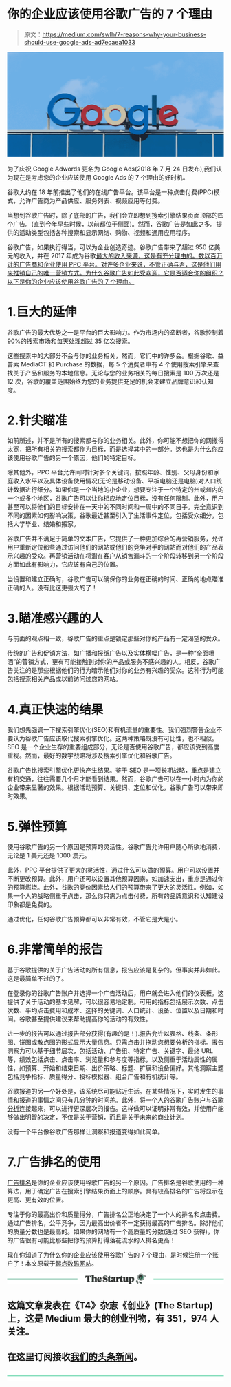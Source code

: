 # 你的企业应该使用谷歌广告的 7 个理由

> 原文：<https://medium.com/swlh/7-reasons-why-your-business-should-use-google-ads-ad7ecaea1033>

![](img/1147d13e149935153787edaf79fbedc8.png)

为了庆祝 Google Adwords 更名为 Google Ads(2018 年 7 月 24 日发布),我们认为现在是考虑您的企业应该使用 Google Ads 的 7 个理由的好时机。

谷歌大约在 18 年前推出了他们的在线广告平台。该平台是一种点击付费(PPC)模式，允许广告商为产品供应、服务列表、视频应用等付费。

当想到谷歌广告时，除了底部的广告，我们会立即想到搜索引擎结果页面顶部的四个广告。(直到今年早些时候，以前都位于侧面)。然而，谷歌广告是如此之多。提供的活动类型包括各种搜索和显示网络、购物、视频和通用应用程序。

谷歌广告，如果执行得当，可以为企业创造奇迹。谷歌广告带来了超过 950 亿美元的收入，并在 2017 年成为谷歌[最大的收入来源，这是有充分理由的。数以百万计的广告商和企业使用 PPC 平台。对许多企业来说，不管正确与否，这是他们用来推销自己的唯一营销方式。为什么谷歌广告如此受欢迎，它是否适合你的组织？以下是你的企业应该使用谷歌广告的 7 个理由。](https://transpera.ca/marketing/blog/google-adwords-rebrand/)

# 1.巨大的延伸

谷歌广告的最大优势之一是平台的巨大影响力。作为市场内的垄断者，谷歌控制着 [90%的搜索市场](http://www.businessinsider.com/how-google-retains-more-than-90-of-market-share-2018-4/?r=AU&IR=T)和[每天处理超过 35 亿次搜索](https://www.forbes.com/sites/bernardmarr/2018/05/21/how-much-data-do-we-create-every-day-the-mind-blowing-stats-everyone-should-read/#6789fbee60ba)。

这些搜索中的大部分不会与你的业务相关，然而，它们中的许多会。根据谷歌、益普索 MediaCT 和 Purchase 的数据，每 5 个消费者中有 4 个使用搜索引擎来查找关于产品和服务的本地信息。无论与您的业务相关的每日搜索是 100 万次还是 12 次，谷歌的覆盖范围始终为您的业务提供充足的机会来建立品牌意识和认知度。

# 2.针尖瞄准

如前所述，并不是所有的搜索都与你的业务相关。此外，你可能不想把你的网撒得太宽，把所有相关的搜索都作为目标，而是选择其中的一部分。这也是为什么你应该使用谷歌广告的另一个原因，他们的特定目标。

除其他外，PPC 平台允许同时针对多个关键词，按照年龄、性别、父母身份和家庭收入水平以及具体设备使用情况(无论是移动设备、平板电脑还是电脑)对人口统计数据进行细分。如果你是一个当地的小企业，想要专注于一个特定的州或州内的一个或多个地区，谷歌广告可以让你相应地定位目标，没有任何限制。此外，用户甚至可以将他们的目标安排在一天中的不同时间和一周中的不同日子。完全意识到不同的因素如何影响决策，谷歌最近甚至引入了生活事件定位，包括受众细分，包括大学毕业、结婚和搬家。

谷歌广告并不满足于简单的文本广告，它提供了一种更加综合的再营销服务，允许用户重新定位那些通过访问他们的网站或他们的竞争对手的网站而对他们的产品表示兴趣的受众。再营销活动在将潜在客户从销售漏斗的一个阶段转移到另一个阶段方面如此有影响力，它应该有自己的位置。

当设置和建立正确时，谷歌广告可以确保你的业务在正确的时间、正确的地点瞄准正确的人。没有比这更强大的了！

# 3.瞄准感兴趣的人

与前面的观点相一致，谷歌广告的重点是锁定那些对你的产品有一定渴望的受众。

传统的广告和促销方法，如广播和报纸广告以及实体横幅广告，是一种“全面喷洒”的营销方式，更有可能接触到对你的产品或服务不感兴趣的人。相反，谷歌广告关注的是那些根据他们的行为暗示他们对你的业务有兴趣的受众。这种行为可能包括搜索相关产品或以前访问过您的网站。

# 4.真正快速的结果

我们想先强调一下搜索引擎优化(SEO)和有机流量的重要性。我们强烈警告企业不要认为谷歌广告应该取代搜索引擎优化。这两种策略既没有可比性，也不相似。SEO 是一个企业生存的重要组成部分，无论是否使用谷歌广告，都应该受到高度重视。然而，最好的数字战略将涉及搜索引擎优化和谷歌广告。

谷歌广告比搜索引擎优化更快产生结果。鉴于 SEO 是一项长期战略，重点是建立有机交通，往往需要几个月才能看到结果。然而，谷歌广告可以在一小时内为你的企业带来显著的效果。根据活动预算、关键词、定位和优化，谷歌广告可以带来即时效果。

# 5.弹性预算

使用谷歌广告的另一个原因是预算的灵活性。谷歌广告允许用户随心所欲地消费，无论是 1 美元还是 1000 澳元。

此外，PPC 平台提供了更大的灵活性，通过什么可以做的预算。用户可以设置并不断更改预算。此外，用户还可以设置其他预算因素，如加速支出，重点是通过你的预算燃烧。此外，谷歌的竞价因素给人们的预算带来了更大的灵活性。例如，如果一个人的战略侧重于点击，那么你只需为点击付费，所有的品牌意识和认知建设印象都是免费的。

通过优化，任何谷歌广告预算都可以非常有效，不管它是大是小。

# 6.非常简单的报告

基于谷歌提供的关于广告活动的所有信息，报告应该是复杂的。但事实并非如此。这是最简单不过的了。

在登录你的谷歌广告账户并选择一个广告活动后，用户就会进入他们的仪表板。这提供了关于活动的基本见解，可以很容易地定制。可用的指标包括展示次数、点击次数、平均点击费用和成本、选择的关键词、人口统计、设备、位置以及日期和时间。谷歌甚至提供建议来帮助提高你的活动的有效性。

进一步的报告可以通过报告部分获得(有趣的是！).报告允许以表格、线条、条形图、饼图或散点图的形式显示大量信息。只需点击并拖动您想要分析的指标。报告洞察力可以基于细节层次，包括活动、广告组、特定广告、关键字、最终 URL 等，绩效包括点击、点击率、浏览量和参与度等指标，以及侧重于活动属性的属性，如预算、开始和结束日期、出价策略、标题、扩展和设备偏好。其他洞察主题包括竞争指标、质量得分、投标模拟器、组合广告和有机统计等。

谷歌报道的另一个好处是，该系统尽可能贴近生活。在某些情况下，实时发生的事情和报道的事情之间只有几分钟的时间差。此外，将一个人的谷歌广告账户与[谷歌分析](https://www.google.com/analytics/#?modal_active=none)连接起来，可以进行更深层次的报告。这样做可以证明非常有效，并使用户能够做出明智的决定，不仅是关于营销，而且是关于未来的商业计划。

没有一个平台像谷歌广告那样让洞察和报道变得如此简单。

# 7.广告排名的使用

[广告排名](https://support.google.com/adwords/answer/1752122?hl=en-AU)是你的企业应该使用谷歌广告的另一个原因。广告排名是谷歌使用的一种算法，用于确定广告在搜索引擎结果页面上的顺序。具有较高排名的广告将显示在更高、更有效的位置。

专注于你的最高出价和质量得分，广告排名公正地决定了一个人的排名和点击费。通过广告排名，公平竞争，因为最高出价者不一定获得最高的广告排名。除非他们的质量分数也是最高的。如果你的网站有一个高质量的分数(通过 SEO 获得)，你的广告很有可能比那些把你的预算打得落花流水的人排名更高！

现在你知道了为什么你的企业应该使用谷歌广告的 7 个理由，是时候注册一个账户了！本文原载于[起点数码网站](https://startdigital.com.au/7-reasons-why-google-ads/)。

[![](img/308a8d84fb9b2fab43d66c117fcc4bb4.png)](https://medium.com/swlh)

## 这篇文章发表在《T4》杂志《创业》(The Startup)上，这是 Medium 最大的创业刊物，有 351，974 人关注。

## 在这里订阅接收[我们的头条新闻](http://growthsupply.com/the-startup-newsletter/)。

[![](img/b0164736ea17a63403e660de5dedf91a.png)](https://medium.com/swlh)